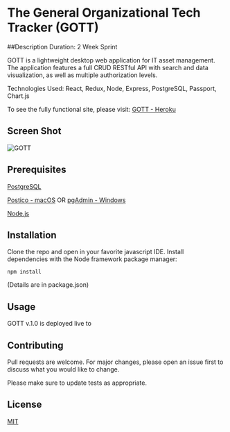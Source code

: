 # The General Organizational Tech Tracker (GOTT)
##Description
Duration: 2 Week Sprint

GOTT is a lightweight desktop web application for IT asset management. The application features a full CRUD RESTful API with search and data visualization, as well as multiple authorization levels. 

Technologies Used: React, Redux, Node, Express, PostgreSQL, Passport, Chart.js

To see the fully functional site, please visit: [GOTT - Heroku](https://gottem.herokuapp.com/)

## Screen Shot
![GOTT](https://user-images.githubusercontent.com/42681678/112639815-aee71c00-8e0e-11eb-8e10-0426528abf37.JPG)

## Prerequisites
[PostgreSQL](https://www.postgresql.org/)

[Postico - macOS](https://eggerapps.at/postico/) OR [pgAdmin - Windows](https://www.pgadmin.org/)

[Node.js](https://nodejs.org/en/)

## Installation
Clone the repo and open in your favorite javascript IDE.
Install dependencies with the Node framework package manager:
```
npm install
```
(Details are in package.json)

## Usage
GOTT v.1.0 is deployed live to 


## Contributing
Pull requests are welcome. For major changes, please open an issue first to discuss what you would like to change.

Please make sure to update tests as appropriate.

## License
[MIT](https://choosealicense.com/licenses/mit/)
